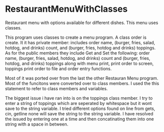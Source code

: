 # RestaurantMenuWithClasses
Restaurant menu with options available for different dishes. This menu uses classes.

This program uses classes to create a menu program. A class order is create. It it has private member: includes order name, (burger, fries, salad, hotdog, and drinks) count, and (burger, fries, hotdog and drinks) toppings. As for the public members they include Get and Set the following: order name, (burger, fries, salad, hotdog, and drinks) count and (burger, fries, hotdog, and drinks) toppings along with menu print, print order to screen, toppings print order to file and order entry functions.

Most of it was ported over from the last the other Restauran Menu program. Most of the funcitons were converted over to class members. I used the this statement to refer to class members and variables.

The biggest issue i have ran into is on the toppings class member. I try to enter a string of toppings which are seperated by whitespace but it wont save to the string variable. I tried different options found on line from gets, cin, getline none will save the string to the string variable. I have resolved the issued by entering one at a time and then concatinating them into one string with a space in between.

